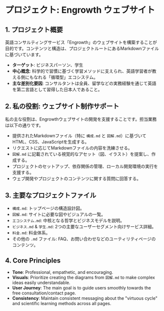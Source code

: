 # プロジェクト: Engrowth ウェブサイト

## 1. プロジェクト概要
英語コンサルティングサービス「Engrowth」のウェブサイトを構築することが目的です。コンテンツと構造は、プロジェクトルートにあるMarkdownファイルに基づいています。

- **ターゲット**: ビジネスパーソン、学生
- **中心概念**: 科学的で習慣に基づく学習メソッドに支えられ、英語学習者が教える側にもなれる「循環型」エコシステム。
- **主な差別化要因**: コンサルタントは全員、留学などの実務経験を通じて英語を第二言語として習得した日本人であること。

## 2. 私の役割: ウェブサイト制作サポート
私の主な役割は、Engrowthウェブサイトの開発を支援することです。担当業務は以下の通りです。

- 提供されたMarkdownファイル（特に `構成.md` と `図解.md`）に基づいてHTML、CSS、JavaScriptを生成する。
- リクエストに応じてMarkdownファイルの内容を洗練させる。
- `図解.md` に記載されている視覚的なアセット（図、イラスト）を提案し、作成する。
- プロジェクトのセットアップ、依存関係の管理、ローカル開発環境の実行を支援する。
- ウェブ開発やプロジェクトのコンテンツに関する質問に回答する。

## 3. 主要なプロジェクトファイル
- `構成.md`: トップページの構造設計図。
- `図解.md`: サイトに必要な図やビジュアルの一覧。
- `エコシステム.md`: 中核となる哲学とビジネスモデルを説明。
- `ビジネス.md` & `学生.md`: 2つの主要なユーザーセグメント向けサービス詳細。
- `料金.md`: 料金体系。
- その他の `.md` ファイル: FAQ、お問い合わせなどのユーティリティページのコンテンツ。

## 4. Core Principles
- **Tone**: Professional, empathetic, and encouraging.
- **Visuals**: Prioritize creating the diagrams from `図解.md` to make complex ideas easily understandable.
- **User Journey**: The main goal is to guide users smoothly towards the free consultation/contact page.
- **Consistency**: Maintain consistent messaging about the "virtuous cycle" and scientific learning methods across all pages.
